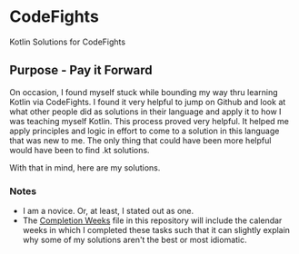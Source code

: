 # CodeFights
Kotlin Solutions for CodeFights

## Purpose - Pay it Forward
On occasion, I found myself stuck while bounding my way thru learning Kotlin via CodeFights.
I found it very helpful to jump on Github and look at what other people did as solutions in their language and apply it to how I was teaching myself Kotlin.
This process proved very helpful.  It helped me apply principles and logic in effort to come to a solution in this language that was new to me.  The only thing that could have been more helpful would have been to find .kt solutions.

With that in mind, here are my solutions.

### Notes
* I am a novice.  Or, at least, I stated out as one.
* The [Completion Weeks](https://github.com/JenkinsMike/CodeFights/blob/master/Completion%20Weeks.md) file in this repository will include the calendar weeks in which I completed these tasks such that it can slightly explain why some of my solutions aren't the best or most idiomatic.
